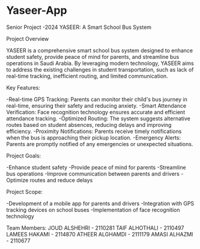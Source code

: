 # Yaseer-App
Senior Project -2024
YASEER: A Smart School Bus System

Project Overview

YASEER is a comprehensive smart school bus system designed to enhance student safety, provide peace of mind for parents, and streamline bus operations in Saudi Arabia. By leveraging modern technology, YASEER aims to address the existing challenges in student transportation, such as lack of real-time tracking, inefficient routing, and limited communication.

Key Features:

-Real-time GPS Tracking: Parents can monitor their child's bus journey in real-time, ensuring their safety and reducing anxiety.
-Smart Attendance Verification: Face recognition technology ensures accurate and efficient attendance tracking.
-Optimized Routing: The system suggests alternative routes based on student absences, reducing delays and improving efficiency.
-Proximity Notifications: Parents receive timely notifications when the bus is approaching their pickup location.
-Emergency Alerts: Parents are promptly notified of any emergencies or unexpected situations.

Project Goals:

-Enhance student safety
-Provide peace of mind for parents
-Streamline bus operations
-Improve communication between parents and drivers
-Optimize routes and reduce delays

Project Scope:

-Development of a mobile app for parents and drivers
-Integration with GPS tracking devices on school buses
-Implementation of face recognition technology


Team Members:
JOUD ALSHEHRI - 2110281
TAIF ALHOTHALI - 2110497
LAMEES HAKAMI - 2114870
ATHEER ALGHAMDI - 2111179
AMASI ALHAZMI - 2110677
